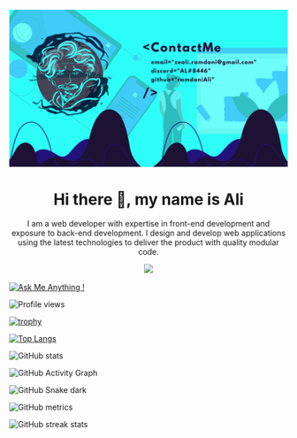 
![](https://github.com/ramdaniAli/ramdaniAli/blob/main/ContactMe%20email%3Dzeali.ramdani%40gmail.com%20discord%3DAL%238446%20github%3DramdaniAli%20.png)

<div>
 
<h1 align="center" >Hi there 👋, my name is Ali</h1> 
 
 <p align="center" >
 I am a web developer with expertise in front-end development and exposure to back-end development. I design and develop web applications using the latest technologies to deliver the product with quality modular code.
 </p>
 
<p align="center">
 <a href="https://skillicons.dev">
    <img src="https://skillicons.dev/icons?i=react,redux,js,jest,nextjs,gatsby,webpack,materialui,bootstrap,html,css,sass,git,docker,netlify,nginx,nodejs,express,firebase,mysql,py,unreal,arduino,figma,vscode" />
  </a>
</p>
 
</div>


[![Ask Me Anything !](https://img.shields.io/badge/Ask%20me-anything-1abc9c.svg)](https://GitHub.com/ramdaniAli/ama)

![Profile views](https://gpvc.arturio.dev/ramdaniAli) 
 
[![trophy](https://github-profile-trophy.vercel.app/?username=ramdaniAli)](https://github.com/ryo-ma/github-profile-trophy)

[![Top Langs](https://github-readme-stats.vercel.app/api/top-langs/?username=ramdaniAli)](https://github.com/anuraghazra/github-readme-stats)

![GitHub stats](https://github-readme-stats.vercel.app/api?username=ramdaniAli&show_icons=true&count_private=true)  

![GitHub Activity Graph](https://activity-graph.herokuapp.com/graph?username=ramdaniAli)  

![GitHub Snake dark](github-snake-dark.svg#gh-dark-mode-only)

![GitHub metrics](https://metrics.lecoq.io/ramdaniAli)  

![GitHub streak stats](https://github-readme-streak-stats.herokuapp.com/?user=ramdaniAli)  

 
